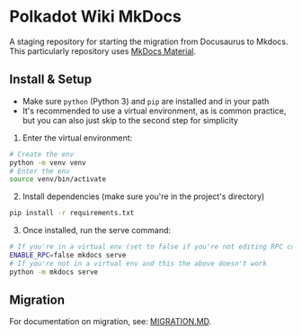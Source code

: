 # Polkadot Wiki MkDocs

A staging repository for starting the migration from Docusaurus to Mkdocs. This particularly repository uses [MkDocs Material](https://squidfunk.github.io/mkdocs-material/).

## Install & Setup

- Make sure `python` (Python 3) and `pip` are installed and in your path
- It's recommended to use a virtual environment, as is common practice, but you can also just skip to the second step for simplicity

1. Enter the virtual environment:
```sh
# Create the env
python -m venv venv
# Enter the env
source venv/bin/activate
```

2. Install dependencies (make sure you're in the project's directory)
```sh
pip install -r requirements.txt
```

3. Once installed, run the serve command:
```sh
# If you're in a virtual env (set to false if you're not editing RPC commands, otherwise it will take time to load)
ENABLE_RPC=false mkdocs serve
# If you're not in a virtual env and this the above doesn't work
python -m mkdocs serve
```

## Migration

For documentation on migration, see: [MIGRATION.MD](MIGRATION.MD).